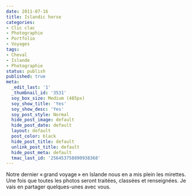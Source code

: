 ```yaml
---
date: 2011-07-16
title: Islandic horse
categories:
- Clic clac
- Photographie
- Portfolio
- Voyages
tags:
- Cheval
- Islande
- Photographie
status: publish
published: true
meta:
  _edit_last: '1'
  _thumbnail_id: '3531'
  soy_box_size: Medium (485px)
  soy_show_title: 'Yes'
  soy_show_desc: 'Yes'
  soy_post_style: Normal
  hide_post_image: default
  hide_post_date: default
  layout: default
  post_color: black
  hide_post_title: default
  unlink_post_title: default
  hide_post_meta: default
  tmac_last_id: '256453758890938368'
---
```

Notre dernier « grand voyage » en Islande nous en a mis plein les mirettes. Une fois que toutes les photos seront traitées, classées et renseignées. Je vais en partager quelques-unes avec vous.
